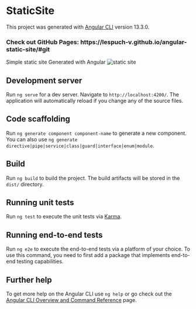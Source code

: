 # StaticSite

This project was generated with [Angular CLI](https://github.com/angular/angular-cli) version 13.3.0.

<h3>Check out GitHub Pages: https://lespuch-v.github.io/angular-static-site/#git</h3>

Simple static site Generated with Angular 
![static site](https://user-images.githubusercontent.com/36127590/162737409-b359c877-e6c8-4d20-a40c-30fd1e93cacb.png)

## Development server

Run `ng serve` for a dev server. Navigate to `http://localhost:4200/`. The application will automatically reload if you change any of the source files.

## Code scaffolding

Run `ng generate component component-name` to generate a new component. You can also use `ng generate directive|pipe|service|class|guard|interface|enum|module`.

## Build

Run `ng build` to build the project. The build artifacts will be stored in the `dist/` directory.

## Running unit tests

Run `ng test` to execute the unit tests via [Karma](https://karma-runner.github.io).

## Running end-to-end tests

Run `ng e2e` to execute the end-to-end tests via a platform of your choice. To use this command, you need to first add a package that implements end-to-end testing capabilities.

## Further help

To get more help on the Angular CLI use `ng help` or go check out the [Angular CLI Overview and Command Reference](https://angular.io/cli) page.
